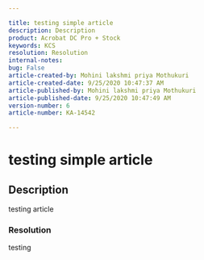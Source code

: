 ```yaml
---  

title: testing simple article  
description: Description  
product: Acrobat DC Pro + Stock   
keywords: KCS  
resolution: Resolution  
internal-notes:   
bug: False  
article-created-by: Mohini lakshmi priya Mothukuri  
article-created-date: 9/25/2020 10:47:37 AM  
article-published-by: Mohini lakshmi priya Mothukuri  
article-published-date: 9/25/2020 10:47:49 AM  
version-number: 6  
article-number: KA-14542

---  
```


# testing simple article

## Description

testing article

### Resolution

testing
